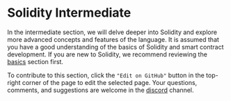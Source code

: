# Solidity Intermediate

In the intermediate section, we will delve deeper into Solidity and explore more advanced concepts and features of the language. It is assumed that you have a good understanding of the basics of Solidity and smart contract development. If you are new to Solidity, we recommend reviewing the <a href="../basics/basics.md" target="_blank">basics</a> section first.

To contribute to this section, click the `"Edit on GitHub"` button in the top-right corner of the page to edit the selected page. Your questions, comments, and suggestions are welcome in the <a href="https://discord.gg/qg4qks4aU6" target="_blank">discord</a> channel.
